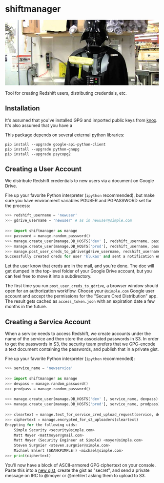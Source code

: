 # shiftmanager

![Chad Vader, Shift Manager](chadvader.jpg)

Tool for creating Redshift users, distributing credentials, etc.

## Installation

It's assumed that you've installed GPG and imported public keys from [knox](https://github.banksimple.com/ops/knox). It's also assumed that you have a

This package depends on several external python libraries:
```
pip install --upgrade google-api-python-client
pip install --upgrade python-gnupg
pip install --upgrade psycopg2
```

## Creating a User Account

We distribute Redshift credentials to new users via a document on Google Drive.

Fire up your favorite Python interpreter (`ipython` recommended), but make sure you have environment variables PGUSER and PGPASSWORD set for the process:
```python
>>> redshift_username = 'newuser'
>>> gdrive_username = 'newuser' # as in newuser@simple.com

>>> import shiftmanager as manage
>>> password = manage.random_password()
>>> manage.create_user(manage.DB_HOSTS['dev' ], redshift_username, password)
>>> manage.create_user(manage.DB_HOSTS['prod'], redshift_username, password)
>>> manage.post_user_creds_to_gdrive(gdrive_username, redshift_username, password)
Successfully created creds for user 'klukas' and sent a notification email.
```

Let the user know that creds are in the mail, and you're done. The doc will get dumped in the top-level folder of your Google Drive account, but you can feel free to move it into a subdirectory.

The first time you run `post_user_creds_to_gdrive`, a browser window should open for an authorization workflow. Choose your `@simple.com` Google user account and accept the permissions for the "Secure Cred Distribution" app. The result gets cached as `access_token.json` with an expiration date a few months in the future.

## Creating a Service Account

When a service needs to access Redshift, we create accounts under the name of the service and then store the associated passwords in S3. In order to get the passwords in S3, the security team prefers that we GPG-encode a text document containing the passwords, and publish that in a private gist.

Fire up your favorite Python interpreter (`ipython` recommended):
```python
>>> service_name = 'newservice'

>>> import shiftmanager as manage
>>> devpass = manage.random_password()
>>> prodpass = manage.random_password()

>>> manage.create_user(manage.DB_HOSTS['dev' ], service_name, devpass)
>>> manage.create_user(manage.DB_HOSTS['prod'], service_name, prodpass)

>>> cleartext = manage.text_for_service_cred_upload_request(service, devpass, prodpass)
>>> ciphertext = manage.encrypted_for_s3_uploaders(cleartext)
Encypting for the following uids:
    Simple Security <security@simple.com>
    Matt Moyer <mattmoyer@gmail.com>
    Matt Moyer (Security Engineer at Simple) <moyer@simple.com>
    Steven Surgnier <steven.surgnier@simple.com>
    Michael Ehlert (SKANKPIMPLE!) <michael@simple.com>
>>> print(ciphertext)
```

You'll now have a block of ASCII-armored GPG ciphertext on your console. Paste this into a [new gist](https://github.banksimple.com/gist), create the gist as "secret", and send a private message on IRC to @moyer or @mehlert asking them to upload to S3.

